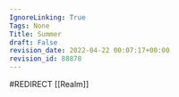 ```yaml
---
IgnoreLinking: True
Tags: None
Title: Summer
draft: False
revision_date: 2022-04-22 00:07:17+00:00
revision_id: 88878
---
```


#REDIRECT [[Realm]]